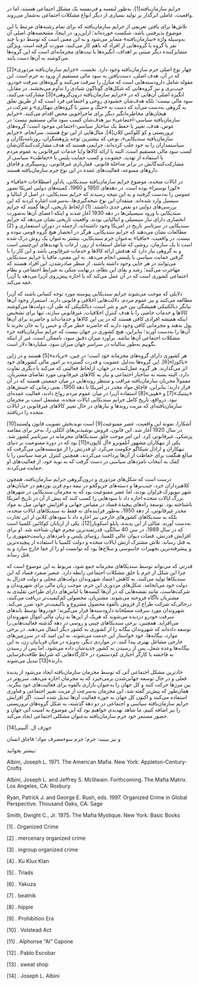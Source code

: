   جرایم سازمان‌یافته[1]، به‌طور لنفسه و فی‌نفسه یک مشکل اجتماعی هستند، اما در واقعیت، عاملی اثرگذار بر تولید بسیاری از دیگر انواع مشکلات اجتماعی به‌شمار می‌روند.

تلاش‌ها برای یافتن تعریفی از جرایم سازمان‌یافته که برای تمام رشته‌های مرتبط با این موضوع پذیرفتنی باشد، شکست خورده‌اند؛ ازاین‌رو، در اینجا، مشخصه‌های اصلی آن به‌وسیلة واژة «سازمان‌یافته» متمایز می‌شود و به این معنی است که توسط دو یا چند نفر یا گروه یا گروه‌هایی از افراد که باهم کار می‌کنند، صورت گرفته است. ویژگی متمایزکنندة دیگر مبتنی بر اهداف، انگیزه‌ها یا نیت‌های مجرمانه‌ای است که این گروه‌ها می‌کوشند به آن‌ها دست یابند.

 چهار نوع اصلی جرم سازمان‌یافته وجود دارد. نخست، «جرایم سازمان‌یافتة مزدوری»[2] که در آن، هدف اصلی، دست‌یافتن به سود مالی مستقیم از ورود به جرم است. این مقوله شامل دارودسته‌هایی است که منازل را سرقت می‌کنند و گروه‌های سرقت خودرو، جیب‌بری و نیز گروه‌هایی که شکل‌های گوناگون شیادی را تداوم می‌بخشند. در مقابل، انگیزة اصلی‌ آن‌هایی که در «جرایم سازمان‌یافتة درون‌گروهی»[3] مشارکت می‌کنند، سود مالی نیست؛ بلکه هدف‌شان خشنودی روحی و اجتماعی فرد است که از طریق تعلق به گروهی به‌دست می‌آید که دست به «جنگ و ستیز با گروه‌های تبهکاری» و شرکت در هیجان‌های مخاطره‌انگیز دیگر برای ماجراجویی محض اقدام می‌کنند. «جرایم سازمان‌یافتة سیاسی-اجتماعی» نیز هدف‌شان کسب سود مالی مستقیم نیست؛ در عوض، هدف، تغییر یا حفظ یک ساختار سیاسی-اجتماعی موجود است؛ گروه‌های تروریستی و کو کلوکس کلان[4]، مثال‌هایی از این نوع هستند. سرانجام، «جرایم سازمان‌یافتة سندیکایی»، نوعی که بیشترین توجه پژوهشگران، روزنامه‌نگاران و سیاستمداران را به خود جلب کرده‌اند، جرایمی هستند که هدف مشارکت‌کنندگان‌شان کسب سود مالی مستقیم است، البته با ارائة کالاها و/یا خدمات غیرقانونی به عموم مردم با استفاده از تهدید، خشونت و کسب حمایت پلیس یا «حفاظت» سیاسی از مشارکت‌کنندگانش در برابر مداخلۀ قانونی. قماربازی غیرقانونی، روسپیگری و قاچاق داروهای ممنوعه، فعالیت‌های عمدة در این نوع جرم سازمان‌یافته هستند.

 در ایالات متحده، موضوع جرایم سازمان‌یافتة سندیکایی، یادآور اصطلاحات «مافیا» و «کوزا نوسترا» بوده است. در دهه‌های 1950 و 1960، کمیته‌های دولتی امریکا تصور عمومی را به‌دست گرفتند و به این نتیجه رسیدند که جرایم سندیکایی، در اصل از ایتالیا و سیسیل وارد شده‌اند. منتقدان این نوع نتیجه‌گیری‌ها، به‌سرعت اشاره کردند که این بررسی‌های دولتی دو نقص جدی داشتند: (1) ازلحاظ تاریخی، آن‌ها گفتند که جرایم سندیکایی با ورود سیسیلی‌ها در دهة 1930 آغاز شدند و اینکه اعضای آن‌ها به‌صورت انحصاری دارای تبار سیسیلی و ایتالیایی بودند. واقعیت تاریخی نشان می‌دهد که جرایم سندیکایی در سرتاسر تاریخ در امریکا وجود داشته‌اند، ازجمله در دوران استعماری و (2) مطالعات نشان می‌دهند که جرایم سندیکایی، هرگز در انحصار هیچ گروه قومی نبوده و نیست. در واقعیت، «مافیا» به‌عنوان جرم سندیکایی، بیشتر به‌‌عنوان یک روش درک شده است تا یک سازمان، روشی که شامل استفاده از زور، ارعاب یا تهدیدهای این‌چنینی است و به گروهی نیاز دارد که هدفش ارائة کالاها و خدمات غیرقانونی باشد و این کار را با گرفتن حمایت سیاسی یا پلیسی انجام می‌دهد. به این معنی، مافیا یا جرایم سندیکایی می‌توانند در هر جایی وجود داشته باشند. از منظر صادر‌شدن، این افراد هستند که مهاجرت می‌کنند؛ رشد و بقای این نظام، درنهایت متکی به شرایط اجتماعی و نظام اجتماعی کشوری است که در آن عمل می‌کند که یا اجازة پیش‌روی آن‌را می‌دهد یا آن‌را خفه می‌کند.

دلایلی که موجب می‌شوند جرایم سندیکایی پیوسته مورد توجه کسانی باشند که آن‌را مطالعه می‌کنند و نیز عموم مردم، دلالت‌هایی اخلاقی و قانونی دارند. استمرار وجود آن‌ها بیانگر دیالکتیکی همیشگی بین خیر و شر است، دیالکتیکی که طی آن، دولت‌ها می‌کوشند کالاها و خدمات خاصی را با هدف کنترل اخلاقیات، غیرقانونی سازند، تنها برای تشخیص اینکه همیشه افرادی کافی هستند که در پی این کالاها و خدمات‌اند و حاضرند برای آن‌ها پول بدهند و مجرمانی کافی وجود دارند که حاضرند خطر مرگ و حبس را به جان بخرند تا آن‌ها را به‌دست آورند؛ بنابراین، هیچ کشوری در جهان نیست که جرایم سازمان‌یافته جزء مشکلات اجتماعی آن‌ها نباشد. برآورد میزان دقیق سود، ناممکن است، غیر از اینکه بگوییم به‌طور سالیانه در سراسر جهان میزان سود، میلیاردها دلار است.

 هر کشوری دارای گروه‌های مجرمانة خود است؛ در چین، «تریاده»[5] هستند و در ژاپن «یاکوزا»[6]. این گروه‌ها به‌دلیل عضویت و قدرت گسترده بر امور مالی کشورهای خود اثر می‌گذارند. هر گروه عمل‌کننده در جهان، ازلحاظ فعالیتی که می‌کند با دیگری تفاوت دارد، البته بسته به ساختار اجتماعی و نیاز به کالاهای غیرقانونی مورد تقاضای مشتریان. معمولاً مجریان سازمان‌یافته مراقب و منتظر روند‌هایی در میان جمعیتی هستند که در آن قرار دارند؛ بنابراین، قاچاق مواد مخدر در امریکا تا دهة 1950، یعنی زمانی که جنبش‌های «بیتنیک»[7] و «هیپی»[8] استفادة آن‌را در میان عموم مردم رواج دادند، فعالیت عمده‌ای نبود. درواقع، تاریخ کامل جرایم سندیکایی ایالات متحده، مشتمل است بر مجرمان سازمان‌یافته‌ای که مزیت روندها و نیازهای در حال تغییر کالاهای غیرقانونی در ایالات متحده را دریافتند.

 آشکارا، نمونة این واقعیت، عصر ممنوعیت[9] است نویدبخش تصویب قانون ولستید[10] در سال 1920 آغاز شد. این قانون، فروش نوشیدنی‌های الکلی را، به‌جز برای مقاصد پزشکی، غیرقانونی کرد. این امر موجب خلق سندیکاهای مجرمانه در سرتاسر کشور شد. یکی از تبهکاران مشهور آنلفونزو «آل کاپون»[11] بود که در دورة ممنوعیت بر دنیای تبهکاران و اراذل شیکاگو حکومت می‌کرد. او قدرتش را از مؤسسه‌هایی می‌گرفت که مبالغ هنگفت برای حفاظت از آن‌ها پرداخت می‌کردند، همچنین کنترل عرصة سیاسی را با کمک به انتخاب نامزدهای سیاسی‌ در دست گرفت که به نوبة خود، از فعالیت‌های او حمایت می‌کردند.

 درست است که شکل‌های مزدوری و درون‌گروهی جرایم سازمان‌یافته، همچون کلاهبرداران خرد، جیب‌برها و دسته‌های جن‌وگجو در نیمة دوم قرن نوزدهم در خیابان‌های شهر نیویورک فراوان بودند، اما عصر ممنوعیت بود که به مجرمان سندیکایی در شهرهای بزرگ ایالات متحده اجازه داد تا سودهایی را کسب کنند که پیش از آن در تاریخ امریکا ناشناخته بود. توسعة راه‌های پیچیدة فساد در مقیاس جهانی و افزایش جهانی میل به مواد مخدر غیرقانونی، از دهة 1950، به‌طور فزاینده‌ای نه فقط به سندیکاهای ایالات متحده، بلکه به سندیکاهای کشورهای خارجی نیز اجازه داد تا سودهای کلانی از این تجارت به‌دست آورند. مثالی از این پدیده، پابلو اسکوبار[12]، یکی از اربابان کوکائین کلمبیا است که در سال 1989، در سن 40 سالگی، قدرتمندترین مجرم جهان شناخته شد. او برای افزایش قدرتش، قضات دیوان عالی کلمبیا، رؤسای پلیس و نامزدهای ریاست‌جمهوری را به قتل رساند. تلاش مشترک ارتش ایالات متحده و دولت کلمبیا با استفاده از پیچیده‌ترین و پیشرفته‌ترین تجهیزات جاسوسی و سلاح‌ها بود که توانست او را از خفا خارج سازد و به قتل رساند.

 قدرتی که می‌تواند توسط سندیکاهای مجرمانه جمع شود، مربوط به این موضوع است که چرا این شکل از جرم با خلق مشکلات اجتماعی رابطه دارد. عنصر منفرد فساد که این سندیکاها تولید می‌کنند، به کاهش اعتماد شهروندان دولت‌های محلی و دولت فدرال به دولت خود می‌انجامد. شکل‌های مزدوری این جرم، موجب زیان مالی برای شهروندان و شرکت‌هاست، مانند نقشه‌هایی که در آن‌ها کیسه‌ها یا لباس‌های دارای طراحی تقلیدی به مشتریان ناآگاه فروخته می‌شوند. مشتریان، محصولی کم‌کیفیت‌تر دریافت می‌کنند، درحالی‌که شرکت طراح از فروش بالقوة محصول مشروع و باکیفیت‌تر خود ضرر می‌کند. شهروندان مورد سرقت مسلحانة دارودسته‌ها قرار می‌گیرند؛ خودروها توسط باندهای سرقت خودرو دزدیده می‌شوند که هریک از این‌ها به زیان مالی اموال شهروندان می‌افزاید. همچنین، برخی سندیکاهای چینی و روسی در دهة گذشته فعالیت‌هایی را توسعه داده‌اند که شهروندان بیگانه را از کشوری به کشور دیگر انتقال می‌دهند. در برخی موارد، بیگانه‌ها، خود خواستار این خدمت می‌شوند، به این امید که در سرزمین‌های خارجی مشاغل بهتری پیدا کنند. در مواردی دیگر، به‌ویژه در میان قربانیان زن، به این بیگانه‌ها وعدة شغل، پس از رسیدن به کشور جدیدشان داده می‌شود، اما پس از رسیدن به فاحشه یا کارگر اجباری کم‌دستمزد در «کارگاه‌هایی که شرایط طاقت‌فرسایی دارند»[13] تبدیل می‌شوند.

 حادترین مشکل اجتماعی آتی که توسط مجرمان سازمان‌یافته ایجاد می‌شود از پدیدة فعلی و در حال توسعة جهانی‌شدن برمی‌خیزد که به مجرمان اجازه می‌دهد، سریع‌تر در بین مرزها حرکت کنند و کل جهان را به‌عنوان بازاری بالقوه برای فعالیت‌های خود بنگرند. همان‌طور که پیش‌تر گفته شد، این مجرمان به‌سرعت از مزیت تغییر اجتماعی و فناوری استفاده می‌کنند و اکنون کل جهان به حوزة فعالیت آن‌ها تبدیل شده است. اگر افزایش جرایم سازمان‌یافتة سیاسی و اجتماعی در دو دهة گذشته، به شکل گروه‌های تروریستی را نیز اضافه کنیم، ما شاهد تهدیدی خواهیم بود که این موضوع به امنیت آتی جهان و حضور مستمر خود جرم سازمان‌یافته به‌عنوان مشکلی اجتماعی ایجاد می‌کند. 

جوزف ال. آلبینی[14]

 و نیز ببینید: جرم؛ جرم سوءمصرف مواد؛ قاچاق انسان

بیشتر بخوانید:

Albini, Joseph L. 1971. The American Mafia. New York: Appleton-Century-Crofts

Albini, Joseph L. and Jeffrey S. McIllwain. Forthcoming. The Mafia Matrix. Los Angeles, CA: Roxbury

Ryan, Patrick J. and George E. Rush, eds. 1997. Organized Crime in Global Perspective. Thousand Oaks, CA: Sage

Smith, Dwight C., Jr. 1975. The Mafia Mystique. New York: Basic Books

 [1] . Organized Crime

[2] . mercenary organized crime

[3] . ingroup organized crime

[4] . Ku Klux Klan

[5] . Triads

[6] . Yakuza

[7] . beatnik

[8] . hippie

[9] . Prohibition Era

[10] . Volstead Act

[11] . Alphonse “Al” Capone

[12] . Pablo Escobar

[13] . sweat shop

[14] . Joseph L. Albini

 

 

 

 